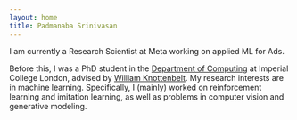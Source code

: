```yaml
---
layout: home
title: Padmanaba Srinivasan
---
```


I am currently a Research Scientist at Meta working on applied ML for Ads. 

Before this, I was a PhD student in the [Department of Computing](https://www.imperial.ac.uk/computing) at Imperial College London, advised by [William Knottenbelt](https://www.doc.ic.ac.uk/~wjk/). My research interests are in machine learning. Specifically, I (mainly) worked on reinforcement learning and imitation learning, as well as problems in computer vision and generative modeling.
